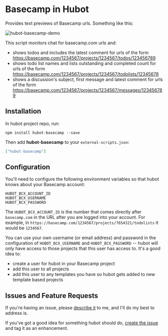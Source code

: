 # Basecamp in Hubot

Provides text previews of Basecamp urls. Something like this:


![hubot-basecamp-demo](https://raw.githubusercontent.com/hubot-scripts/hubot-basecamp/master/images/hubot-basecamp-preview.png)

This script monitors chat for basecamp.com urls and:
* shows todos and includes the latest comment for urls of the form https://basecamp.com/1234567/projects/1234567/todos/123456789
* shows todo list names and lists outstanding and completed count for urls of the form https://basecamp.com/1234567/projects/1234567/todolists/12345678
* shows a discussion's subject, first message and latest comment for urls of the form https://basecamp.com/1234567/projects/1234567/messages/123456789


## Installation

In hubot project repo, run:

`npm install hubot-basecamp --save`

Then add **hubot-basecamp** to your `external-scripts.json`:

```json
["hubot-basecamp"]
```

## Configuration

You'll need to configure the following environment variables so that hubot knows about your Basecamp account:
```
HUBOT_BCX_ACCOUNT_ID
HUBOT_BCX_USERNAME
HUBOT_BCX_PASSWORD
```

The `HUBOT_BCX_ACCOUNT_ID` is the number that comes directly after `basecamp.com` in the URL after you are logged into your account. For example, in `https://basecamp.com/1234567/projects/7654321/todolists` it would be `1234567`.

You can use your own username (or email address) and password in the configuration of `HUBOT_BCX_USERNAME` and `HUBOT_BCX_PASSWORD` -- hubot will only have access to those projects that this user has access to. It's a good idea to:
* create a user for hubot in your Basecamp project
* add this user to all projects
* add this user to any templates you have so hubot gets added to new template based projects

## Issues and Feature Requests
If you're having an issue, please [describe it](https://github.com/hubot-scripts/hubot-basecamp/issues/new) to me, and I'll do my best to address is.

If you've got a good idea for something hubot should do, [create the issue](https://github.com/hubot-scripts/hubot-basecamp/issues/new) and tag it as an enhancement.
